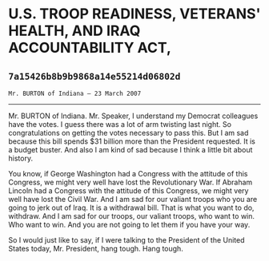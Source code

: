# U.S. TROOP READINESS, VETERANS' HEALTH, AND IRAQ ACCOUNTABILITY ACT,
## `7a15426b8b9b9868a14e55214d06802d`
`Mr. BURTON of Indiana — 23 March 2007`

---


Mr. BURTON of Indiana. Mr. Speaker, I understand my Democrat 
colleagues have the votes. I guess there was a lot of arm twisting last 
night. So congratulations on getting the votes necessary to pass this. 
But I am sad because this bill spends $31 billion more than the 
President requested. It is a budget buster. And also I am kind of sad 
because I think a little bit about history.

You know, if George Washington had a Congress with the attitude of 
this Congress, we might very well have lost the Revolutionary War. If 
Abraham Lincoln had a Congress with the attitude of this Congress, we 
might very well have lost the Civil War. And I am sad for our valiant 
troops who you are going to jerk out of Iraq. It is a withdrawal bill. 
That is what you want to do, withdraw. And I am sad for our troops, our 
valiant troops, who want to win. Who want to win. And you are not going 
to let them if you have your way.

So I would just like to say, if I were talking to the President of 
the United States today, Mr. President, hang tough. Hang tough.